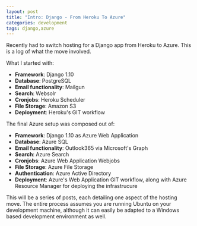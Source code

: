 ```yaml
---
layout: post
title: "Intro: Django - From Heroku To Azure"
categories: development
tags: django,azure
---
```


Recently had to switch hosting for a Django app from Heroku to Azure. This is a log of what the move involved.

What I started with:

- **Framework**: Django 1.10
- **Database**: PostgreSQL
- **Email functionality**: Mailgun
- **Search**: Websolr
- **Cronjobs**: Heroku Scheduler
- **File Storage**: Amazon S3
- **Deployment**: Heroku's GIT workflow

The final Azure setup was composed out of:

- **Framework**: Django 1.10 as Azure Web Application
- **Database**: Azure SQL
- **Email functionality**: Outlook365 via Microsoft's Graph
- **Search**: Azure Search
- **Cronjobs**: Azure Web Application Webjobs
- **File Storage**: Azure File Storage
- **Authentication**: Azure Active Directory
- **Deployment**: Azure's Web Application GIT workflow, along with Azure Resource Manager for deploying the infrastrucure

This will be a series of posts, each detailing one aspect of the hosting move. The entire process assumes you are running Ubuntu on your development machine, although it can easily be adapted to a Windows based development environment as well.


